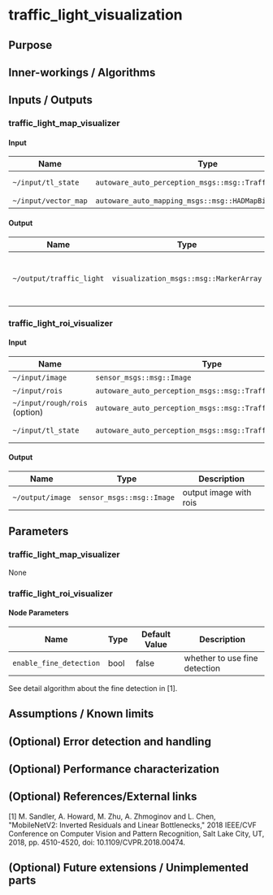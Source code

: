 # traffic_light_visualization

## Purpose

<!-- Write the purpose of this package and briefly describe the features.

Example:
  {package_name} is a package for planning trajectories that can avoid obstacles.
  This feature consists of two steps: obstacle filtering and optimizing trajectory.
-->

## Inner-workings / Algorithms

## Inputs / Outputs

### traffic_light_map_visualizer

#### Input

| Name                 | Type                                                     | Description              |
| -------------------- | -------------------------------------------------------- | ------------------------ |
| `~/input/tl_state`   | `autoware_auto_perception_msgs::msg::TrafficSignalArray` | status of traffic lights |
| `~/input/vector_map` | `autoware_auto_mapping_msgs::msg::HADMapBin`             | vector map               |

#### Output

| Name                     | Type                                   | Description                                          |
| ------------------------ | -------------------------------------- | ---------------------------------------------------- |
| `~/output/traffic_light` | `visualization_msgs::msg::MarkerArray` | marker array that indicates status of traffic lights |

### traffic_light_roi_visualizer

#### Input

| Name                          | Type                                                       | Description              |
| ----------------------------- | ---------------------------------------------------------- | ------------------------ |
| `~/input/image`               | `sensor_msgs::msg::Image`                                  | input image              |
| `~/input/rois`                | `autoware_auto_perception_msgs::msg::TrafficLightRoiArray` | input rois               |
| `~/input/rough/rois` (option) | `autoware_auto_perception_msgs::msg::TrafficLightRoiArray` | input rois               |
| `~/input/tl_state`            | `autoware_auto_perception_msgs::msg::TrafficSignalArray`   | status of traffic lights |

#### Output

| Name             | Type                      | Description            |
| ---------------- | ------------------------- | ---------------------- |
| `~/output/image` | `sensor_msgs::msg::Image` | output image with rois |

## Parameters

### traffic_light_map_visualizer

None

### traffic_light_roi_visualizer

#### Node Parameters

| Name                    | Type | Default Value | Description                   |
| ----------------------- | ---- | ------------- | ----------------------------- |
| `enable_fine_detection` | bool | false         | whether to use fine detection |

See detail algorithm about the fine detection in [1].

## Assumptions / Known limits

## (Optional) Error detection and handling

## (Optional) Performance characterization

## (Optional) References/External links

[1] M. Sandler, A. Howard, M. Zhu, A. Zhmoginov and L. Chen, "MobileNetV2: Inverted Residuals and Linear Bottlenecks," 2018 IEEE/CVF Conference on Computer Vision and Pattern Recognition, Salt Lake City, UT, 2018, pp. 4510-4520, doi: 10.1109/CVPR.2018.00474.

## (Optional) Future extensions / Unimplemented parts
